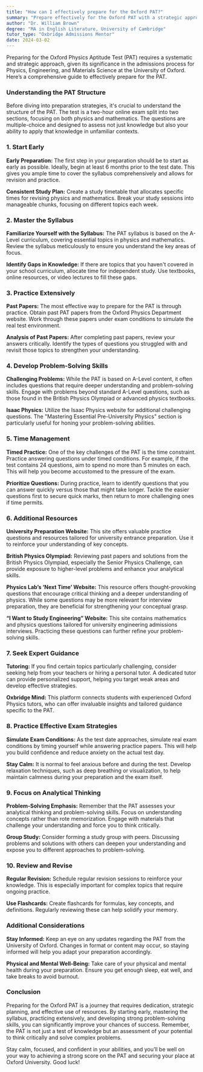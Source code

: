 ```yaml
---
title: "How can I effectively prepare for the Oxford PAT?"
summary: "Prepare effectively for the Oxford PAT with a strategic approach focused on understanding its structure, physics, and mathematics application."
author: "Dr. William Brown"
degree: "MA in English Literature, University of Cambridge"
tutor_type: "Oxbridge Admissions Mentor"
date: 2024-03-02
---
```


Preparing for the Oxford Physics Aptitude Test (PAT) requires a systematic and strategic approach, given its significance in the admissions process for Physics, Engineering, and Materials Science at the University of Oxford. Here’s a comprehensive guide to effectively prepare for the PAT.

### Understanding the PAT Structure

Before diving into preparation strategies, it's crucial to understand the structure of the PAT. The test is a two-hour online exam split into two sections, focusing on both physics and mathematics. The questions are multiple-choice and designed to assess not just knowledge but also your ability to apply that knowledge in unfamiliar contexts.

### 1. Start Early

**Early Preparation:** The first step in your preparation should be to start as early as possible. Ideally, begin at least 6 months prior to the test date. This gives you ample time to cover the syllabus comprehensively and allows for revision and practice.

**Consistent Study Plan:** Create a study timetable that allocates specific times for revising physics and mathematics. Break your study sessions into manageable chunks, focusing on different topics each week.

### 2. Master the Syllabus

**Familiarize Yourself with the Syllabus:** The PAT syllabus is based on the A-Level curriculum, covering essential topics in physics and mathematics. Review the syllabus meticulously to ensure you understand the key areas of focus.

**Identify Gaps in Knowledge:** If there are topics that you haven't covered in your school curriculum, allocate time for independent study. Use textbooks, online resources, or video lectures to fill these gaps.

### 3. Practice Extensively

**Past Papers:** The most effective way to prepare for the PAT is through practice. Obtain past PAT papers from the Oxford Physics Department website. Work through these papers under exam conditions to simulate the real test environment.

**Analysis of Past Papers:** After completing past papers, review your answers critically. Identify the types of questions you struggled with and revisit those topics to strengthen your understanding.

### 4. Develop Problem-Solving Skills

**Challenging Problems:** While the PAT is based on A-Level content, it often includes questions that require deeper understanding and problem-solving skills. Engage with problems beyond standard A-Level questions, such as those found in the British Physics Olympiad or advanced physics textbooks.

**Isaac Physics:** Utilize the Isaac Physics website for additional challenging questions. The "Mastering Essential Pre-University Physics" section is particularly useful for honing your problem-solving abilities.

### 5. Time Management

**Timed Practice:** One of the key challenges of the PAT is the time constraint. Practice answering questions under timed conditions. For example, if the test contains 24 questions, aim to spend no more than 5 minutes on each. This will help you become accustomed to the pressure of the exam.

**Prioritize Questions:** During practice, learn to identify questions that you can answer quickly versus those that might take longer. Tackle the easier questions first to secure quick marks, then return to more challenging ones if time permits.

### 6. Additional Resources

**University Preparation Website:** This site offers valuable practice questions and resources tailored for university entrance preparation. Use it to reinforce your understanding of key concepts.

**British Physics Olympiad:** Reviewing past papers and solutions from the British Physics Olympiad, especially the Senior Physics Challenge, can provide exposure to higher-level problems and enhance your analytical skills.

**Physics Lab’s ‘Next Time’ Website:** This resource offers thought-provoking questions that encourage critical thinking and a deeper understanding of physics. While some questions may be more relevant for interview preparation, they are beneficial for strengthening your conceptual grasp.

**“I Want to Study Engineering” Website:** This site contains mathematics and physics questions tailored for university engineering admissions interviews. Practicing these questions can further refine your problem-solving skills.

### 7. Seek Expert Guidance

**Tutoring:** If you find certain topics particularly challenging, consider seeking help from your teachers or hiring a personal tutor. A dedicated tutor can provide personalized support, helping you target weak areas and develop effective strategies.

**Oxbridge Mind:** This platform connects students with experienced Oxford Physics tutors, who can offer invaluable insights and tailored guidance specific to the PAT.

### 8. Practice Effective Exam Strategies

**Simulate Exam Conditions:** As the test date approaches, simulate real exam conditions by timing yourself while answering practice papers. This will help you build confidence and reduce anxiety on the actual test day.

**Stay Calm:** It is normal to feel anxious before and during the test. Develop relaxation techniques, such as deep breathing or visualization, to help maintain calmness during your preparation and the exam itself.

### 9. Focus on Analytical Thinking

**Problem-Solving Emphasis:** Remember that the PAT assesses your analytical thinking and problem-solving skills. Focus on understanding concepts rather than rote memorization. Engage with materials that challenge your understanding and force you to think critically.

**Group Study:** Consider forming a study group with peers. Discussing problems and solutions with others can deepen your understanding and expose you to different approaches to problem-solving.

### 10. Review and Revise

**Regular Revision:** Schedule regular revision sessions to reinforce your knowledge. This is especially important for complex topics that require ongoing practice.

**Use Flashcards:** Create flashcards for formulas, key concepts, and definitions. Regularly reviewing these can help solidify your memory.

### Additional Considerations

**Stay Informed:** Keep an eye on any updates regarding the PAT from the University of Oxford. Changes in format or content may occur, so staying informed will help you adapt your preparation accordingly.

**Physical and Mental Well-Being:** Take care of your physical and mental health during your preparation. Ensure you get enough sleep, eat well, and take breaks to avoid burnout.

### Conclusion

Preparing for the Oxford PAT is a journey that requires dedication, strategic planning, and effective use of resources. By starting early, mastering the syllabus, practicing extensively, and developing strong problem-solving skills, you can significantly improve your chances of success. Remember, the PAT is not just a test of knowledge but an assessment of your potential to think critically and solve complex problems. 

Stay calm, focused, and confident in your abilities, and you’ll be well on your way to achieving a strong score on the PAT and securing your place at Oxford University. Good luck!
    